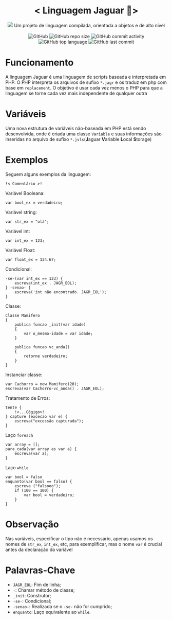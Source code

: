 <h1 align=center> 
  < Linguagem Jaguar 🐯> 
</h1>
<p align=center>
  <img src = https://github.com/caue-alves/Linguagem-Jaguar/blob/master/.github/img/jaguar.png?raw=true"/>
Um projeto de linguagem compilada, orientada a objetos e de alto nível<br><br>
  
  
<img alt="GitHub" src="https://img.shields.io/github/license/caue-alves/Linguagem-Jaguar?color=green">
<img alt="GitHub repo size" src="https://img.shields.io/github/repo-size/caue-alves/Linguagem-Jaguar?color=informational">
<img alt="GitHub commit activity" src="https://img.shields.io/github/commit-activity/w/caue-alves/Linguagem-Jaguar?color=9cf"><br>
<img alt="GitHub top language" src="https://img.shields.io/github/languages/top/caue-alves/Linguagem-Jaguar?color=blueviolet">
<img alt="GitHub last commit" src="https://img.shields.io/github/last-commit/caue-alves/Linguagem-Jaguar?color=blue">
</p>

# Funcionamento

A linguagem Jaguar é uma linguagem de scripts baseada e interpretada em PHP. O PHP interpreta os arquivos de sufixo `*.jagr` e os traduz em php com base em `replacement`. O objetivo é usar cada vez menos o PHP para que a linguagem se torne cada vez mais independente de qualquer outra

# Variáveis

Uma nova estrutura de variáveis não-baseada em PHP está sendo desenvolvida, onde é criada uma classe `Variable` e suas informações são inseridas no arquivo de sufixo `*.jvls`(**J**aguar **V**ariable **L**ocal **S**torage) 

# Exemplos

Seguem alguns exemplos da linguagem:
```
!< Comentário >!
```
Variável Booleana:
```
var bool_ex = verdadeiro;
```

Variável string:
```
var str_ex = "olá";
```
Variável int:
```
var int_ex = 123;
```

Variável Float:
```
var float_ex = 134.67;
```
Condicional:
```
-se-(var int_ex == 123) {
	escreva(int_ex . JAGR_EOL);
} -senao- {
	escreva('int não encontrado. JAGR_EOL');
}
```

Classe:
```
Classe Mamifero
{
	publica funcao _init(var idade)
	{
		var o_mesmo-idade = var idade;
	}

	publica funcao vc_anda()
	{
		retorne verdadeiro;
	}
}
```
Instanciar classe:
```
var Cachorro = new Mamifero(20);
escreva(var Cachorro-vc_anda() . JAGR_EOL);
```
Tratamento de Erros:
```
tente {
	!<...Cógigo>!
} capture (excecao var e) {
	escreva("excessão capturada");
}
```
Laço `foreach`
```
var array = [];
para_cada(var array as var a) {
	escreva(var a);
}
```
Laço `while`
```
var bool = falso
enquanto(var bool == falso) {
	escreva ("falsooo");
	if (100 == 100) {
		var bool = verdadeiro;
	}
}
```

# Observação
Nas variáveis, especificar o tipo não é necessário, apenas usamos os nomes de `str_ex`, `int_ex`, etc, para exemplificar, mas o nome `var` é crucial antes da declaração da variável

# Palavras-Chave
* `JAGR_EOL`: Fim de linha;
* `-`: Chamar método de classe;
* `_init`: Construtor;
* `-se-`: Condicional;
* `-senao-`: Realizada se o `-se-` não for cumprido;
* `enquanto`: Laço equivalente ao `while`.
